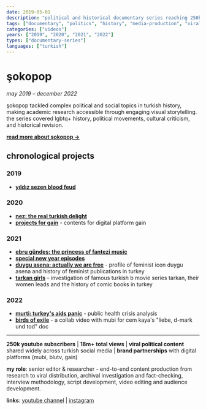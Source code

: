 ```yaml
---
date: 2019-05-01
description: "political and historical documentary series reaching 250k subscribers"
tags: ["documentary", "politics", "history", "media-production", "viral-content"]
categories: ["videos"]
years: ["2019", "2020", "2021", "2022"]
types: ["documentary-series"]
languages: ["turkish"]
---
```


# şokopop
*may 2019 – december 2022*

şokopop tackled complex political and social topics in turkish history, making academic research accessible through engaging visual storytelling. the series covered lgbtq+ history, political movements, cultural criticism, and historical revision.

**[read more about şokopop →](/videos/sokopop/about/)**


## chronological projects

### 2019
- **[yıldız sezen blood feud](/videos/sokopop/yildiz-sezen/)** 

### 2020
- **[nez: the real turkish delight](/videos/sokopop/nez/)** 
- **[projects for gain](/videos/sokopop/gain)** - contents for digital platform gain

### 2021
- **[ebru gündeş: the princess of fantezi music](/videos/sokopop/ebru-gundes/)**  
- **[special new year episodes](/videos/sokopop/yilbasi/)** 
- **[duygu asena: actually we are free](https://youtu.be/aXei4QKvrOY?si=GBlQFlbqiTu3I7TX)** - profile of feminist icon duygu asena and history of feminist publications in turkey
- **[tarkan girls](https://www.youtube.com/watch?v=fhBxaPc0PYc)** - investigation of famous turkish b movie series tarkan, their women leads and the history of comic books in turkey

### 2022
- **[murti: turkey's aids panic](https://www.youtube.com/watch?v=torak37jmws)** - public health crisis analysis
- **[birds of exile](https://youtu.be/x1_a7rFdPwE?si=3dMv0YieFZI9vxEM)** - a collab video with mubi for cem kaya's "liebe, d-mark und tod" doc

---

**250k youtube subscribers** | **18m+ total views** | **viral political content** shared widely across turkish social media | **brand partnerships** with digital platforms (mubi, blutv, gain)

**my role**: senior editor & researcher - end-to-end content production from research to viral distribution, archival investigation and fact-checking, interview methodology, script development, video editing and audience development.

**links**: [youtube channel](https://www.youtube.com/c/%C5%9EOKOPOP) | [instagram](https://www.instagram.com/sok_o_pop/)
